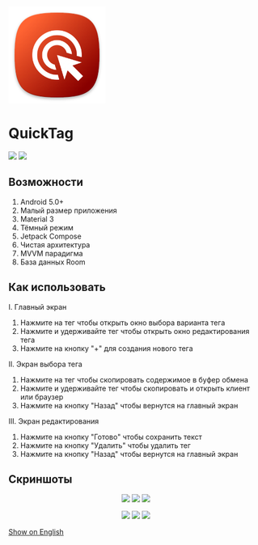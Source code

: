 [![](https://raw.githubusercontent.com/Keddnyo/QuickTag/main/app/src/main/res/mipmap-xxxhdpi/ic_launcher.png)](#)
# QuickTag

<a href="https://github.com/Keddnyo/QuickTag/releases"><img src="https://img.shields.io/github/downloads/keddnyo/quicktag/total?style=for-the-badge"></a>
<a href="https://github.com/Keddnyo/QuickTag/releases/latest"><img src="https://img.shields.io/github/downloads/keddnyo/quicktag/latest/total?label=Latest%20downloads&style=for-the-badge"></a>

## Возможности
1. Android 5.0+
2. Малый размер приложения
3. Material 3
4. Тёмный режим
5. Jetpack Compose
6. Чистая архитектура
7. MVVM парадигма
8. База данных Room

## Как использовать
I. Главный экран
1. Нажмите на тег чтобы открыть окно выбора варианта тега
2. Нажмите и удерживайте тег чтобы открыть окно редактирования тега
3. Нажмите на кнопку "+" для создания нового тега

II. Экран выбора тега
1. Нажмите на тег чтобы скопировать содержимое в буфер обмена
2. Нажмите и удерживайте тег чтобы скопировать и открыть клиент или браузер
3. Нажмите на кнопку "Назад" чтобы вернутся на главный экран

III. Экран редактирования
1. Нажмите на кнопку "Готово" чтобы сохранить текст
2. Нажмите на кнопку "Удалить" чтобы удалить тег
3. Нажмите на кнопку "Назад" чтобы вернутся на главный экран

## Скриншоты
<p align="center">
  <img src="https://user-images.githubusercontent.com/65981689/220896993-89d6e965-18fd-41f9-aed0-39207527453e.jpg" max-width="100%" width="33%">
  <img src="https://user-images.githubusercontent.com/65981689/220896978-b333910d-28ea-40d8-a7b2-59ec107cf04a.jpg" max-width="100%" width="33%">
  <img src="https://user-images.githubusercontent.com/65981689/220896984-17c0c19a-c18e-49b5-b8ae-e36420af8d47.jpg" max-width="100%" width="33%">
</p>
<p align="center">
  <img src="https://user-images.githubusercontent.com/65981689/220896986-2a281c43-d96c-4c81-9bfd-cb7d89a008a6.jpg" max-width="100%" width="33%">
  <img src="https://user-images.githubusercontent.com/65981689/220896989-237fa4b4-2f99-49da-b877-f20198c3d873.jpg" max-width="100%" width="33%">
  <img src="https://user-images.githubusercontent.com/65981689/220896991-a6b38d7f-c465-4f2d-842f-661dc5776f4b.jpg" max-width="100%" width="33%">
</p>

[Show on English](https://github.com/Keddnyo/QuickTag/blob/master/README.md)
